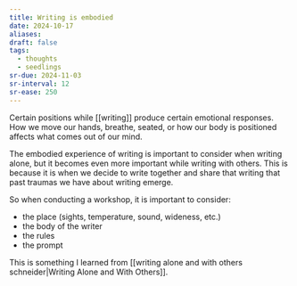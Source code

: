 ```yaml
---
title: Writing is embodied
date: 2024-10-17
aliases: 
draft: false
tags:
  - thoughts
  - seedlings
sr-due: 2024-11-03
sr-interval: 12
sr-ease: 250
---
```

Certain positions while [[writing]] produce certain emotional responses. How we move our hands, breathe, seated, or how our body is positioned affects what comes out of our mind.

The embodied experience of writing is important to consider when writing alone, but it becomes even more important while writing with others. This is because it is when we decide to write together and share that writing that past traumas we have about writing emerge.

So when conducting a workshop, it is important to consider:
- the place (sights, temperature, sound, wideness, etc.)
- the body of the writer
- the rules
- the prompt

This is something I learned from [[writing alone and with others schneider|Writing Alone and With Others]].